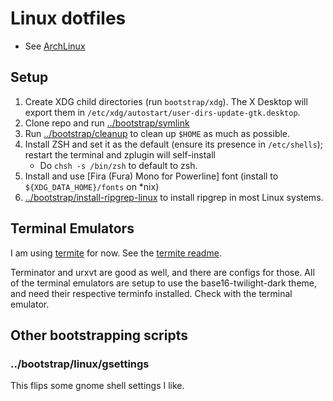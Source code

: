 # Linux dotfiles

- See [ArchLinux](arch.md)

## Setup

1. Create XDG child directories (run `bootstrap/xdg`). The X Desktop will
   export them in `/etc/xdg/autostart/user-dirs-update-gtk.desktop`.
1. Clone repo and run [../bootstrap/symlink](../bootstrap/symlink)
1. Run [../bootstrap/cleanup](../bootstrap/cleanup) to clean up `$HOME` as
   much as possible.
1. Install ZSH and set it as the default (ensure its presence in
   `/etc/shells`); restart the terminal and zplugin will self-install
    - Do `chsh -s /bin/zsh` to default to zsh.
1. Install and use [Fira (Fura) Mono for Powerline] font (install to
   `${XDG_DATA_HOME}/fonts` on \*nix)
1. [../bootstrap/install-ripgrep-linux](../bootstrap/install-ripgrep-linux) to
   install ripgrep in most Linux systems.

## Terminal Emulators

I am using [termite](https://github.com/thestinger/termite) for now. See the
[termite readme](./termite/termite.md).

Terminator and urxvt are good as well, and there are configs for those. All
of the terminal emulators are setup to use the base16-twilight-dark theme, and
need their respective terminfo installed. Check with the terminal emulator.

## Other bootstrapping scripts

### ../bootstrap/linux/gsettings

This flips some gnome shell settings I like.
